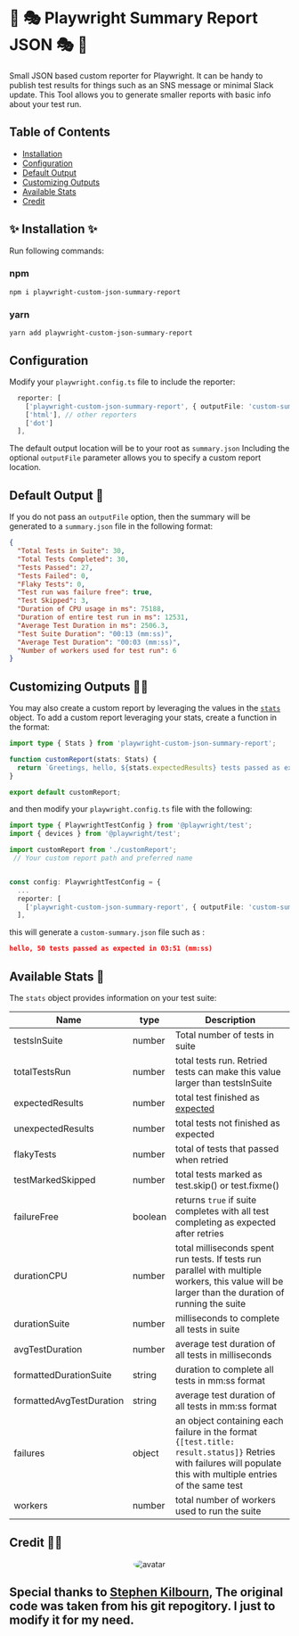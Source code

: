 # 📜 🎭 Playwright Summary Report JSON 🎭 📜

Small JSON based custom reporter for Playwright.
It can be handy to publish test results for things such as an SNS message or minimal Slack update. This Tool allows you to generate smaller reports with basic info about your test run.

## Table of Contents

* [Installation ](#-installation-)
* [Configuration ](#-configuration-)
* [Default Output](#default-output-)
* [Customizing Outputs ](#customizing-outputs-)
* [Available Stats ](#available-stats-)
* [Credit ](#credit-)

## ✨ Installation ✨

Run following commands:

### npm

`npm i playwright-custom-json-summary-report`

### yarn

`yarn add playwright-custom-json-summary-report`

## Configuration 

Modify your `playwright.config.ts` file to include the reporter:

```typescript
  reporter: [
    ['playwright-custom-json-summary-report', { outputFile: 'custom-summary.json' }]],
    ['html'], // other reporters
    ['dot']
  ],
```

The default output location will be to your root as `summary.json`  Including the optional `outputFile` parameter allows you to specify a custom report location.

## Default Output 📜

If you do not pass an `outputFile` option, then the summary will be generated to a `summary.json` file in the following format:

```JSON Format
{
  "Total Tests in Suite": 30,
  "Total Tests Completed": 30,
  "Tests Passed": 27,
  "Tests Failed": 0,
  "Flaky Tests": 0,
  "Test run was failure free": true,
  "Test Skipped": 3,
  "Duration of CPU usage in ms": 75188,
  "Duration of entire test run in ms": 12531,
  "Average Test Duration in ms": 2506.3,
  "Test Suite Duration": "00:13 (mm:ss)",
  "Average Test Duration": "00:03 (mm:ss)",
  "Number of workers used for test run": 6
}
```

## Customizing Outputs 👨‍💻

You may also create a custom report by leveraging the values in the [`stats`](#available-stats-🧰) object. To add a custom report leveraging your stats, create a function in the format:

```typescript
import type { Stats } from 'playwright-custom-json-summary-report';

function customReport(stats: Stats) {
  return `Greetings, hello, ${stats.expectedResults} tests passed as expected in ${stats.formattedDurationSuite}`;
}

export default customReport;
```

and then modify your `playwright.config.ts` file with the following:

```typescript
import type { PlaywrightTestConfig } from '@playwright/test';
import { devices } from '@playwright/test';

import customReport from './customReport';
 // Your custom report path and preferred name


const config: PlaywrightTestConfig = {
  ...
  reporter: [
    ['playwright-custom-json-summary-report', { outputFile: 'custom-summary.json', inputTemplate: customReport }]]
  ],

```

this will generate a `custom-summary.json` file such as :

```JSON
hello, 50 tests passed as expected in 03:51 (mm:ss)
```

## Available Stats 🧰

The `stats` object provides information on your test suite:

| **Name**                 | **type** | **Description**                                                                                                                                                  |
|--------------------------|----------|------------------------------------------------------------------------------------------------------------------------------------------------------------------|
| testsInSuite             | number   | Total number of tests in suite                                                                                                                                   |
| totalTestsRun            | number   | total tests run. Retried tests can make this value larger than testsInSuite                                                                                      |
| expectedResults          | number   | total test finished as [expected](https://playwright.dev/docs/api/class-testcase#test-case-expected-status)                                                      |
| unexpectedResults        | number   | total tests not finished as expected                                                                                                                             |
| flakyTests               | number   | total of tests that passed when retried                                                                                                                          |
| testMarkedSkipped        | number   | total tests marked as test.skip() or test.fixme()                                                                                                                |
| failureFree              | boolean  | returns `true` if suite completes with all test completing as expected after retries                                                                             |
| durationCPU              | number   | total milliseconds spent run tests. If tests run parallel with multiple workers, this value will be larger than the duration of running the suite                |
| durationSuite            | number   | milliseconds to complete all tests in suite                                                                                                                      |
| avgTestDuration          | number   | average test duration of all tests in milliseconds                                                                                                               |
| formattedDurationSuite   | string   | duration to complete all tests in mm:ss format                                                                                                                   |
| formattedAvgTestDuration | string   | average test duration of all tests in mm:ss format                                                                                                               |
| failures                 | object   | an object containing each failure  in the format `{[test.title: result.status]}` Retries with failures will populate this with multiple entries of the same test |
| workers                  | number   | total number of workers used to run the suite                                                                                                                    |

## Credit 👏🏻
<p align="center">  <img src="https://images.weserv.nl/?url=avatars.githubusercontent.com/u/7388976?v=4&h=300&w=300&fit=cover&mask=circle&maxage=7d" alt="avatar" style="border-radius: 50%; max-width: 100%; height: auto;">  </p>

## Special thanks to [Stephen Kilbourn](https://github.com/stephenkilbourn), The original code was taken from his git repogitory. I just to modify it for my need.